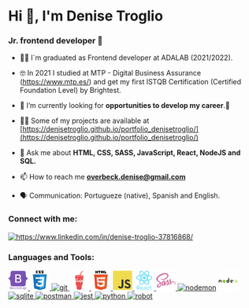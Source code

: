 
<h1 align="left">Hi 👋, I'm Denise Troglio</h1>
<h3 align="left">Jr. frontend developer 🚀</h3>

- 👨‍💻 I´m graduated as Frontend developer at ADALAB (2021/2022).

- 🤓 In 2021 I studied at MTP - Digital Business Assurance (https://www.mtp.es/) and get my first ISTQB Certification (Certified Foundation Level) by Brightest. 

- 🔭 I’m currently looking for **opportunities to develop my career**.🚀

- 👨‍💻 Some of my projects are available at [https://denisetroglio.github.io/portfolio_denisetroglio/](https://denisetroglio.github.io/portfolio_denisetroglio/)

- 💬 Ask me about **HTML, CSS, SASS, JavaScript, React, NodeJS and SQL.**

- 📫 How to reach me **overbeck.denise@gmail.com**

- 🗣️ Communication: Portugueze (native), Spanish and English.


<h3 align="left">Connect with me:</h3>
<p align="left">
<a href="https://linkedin.com/in/https://www.linkedin.com/in/denise-troglio-37816868/" target="blank"><img align="center" src="https://raw.githubusercontent.com/rahuldkjain/github-profile-readme-generator/master/src/images/icons/Social/linked-in-alt.svg" alt="https://www.linkedin.com/in/denise-troglio-37816868/" height="30" width="40" /></a>
</p>

<h3 align="left">Languages and Tools:</h3>
<p align="left"> <a href="https://getbootstrap.com" target="_blank" rel="noreferrer"> <img src="https://raw.githubusercontent.com/devicons/devicon/master/icons/bootstrap/bootstrap-plain-wordmark.svg" alt="bootstrap" width="40" height="40"/> </a> <a href="https://www.w3schools.com/css/" target="_blank" rel="noreferrer"> <img src="https://raw.githubusercontent.com/devicons/devicon/master/icons/css3/css3-original-wordmark.svg" alt="css3" width="40" height="40"/> </a> <a href="https://git-scm.com/" target="_blank" rel="noreferrer"> <img src="https://www.vectorlogo.zone/logos/git-scm/git-scm-icon.svg" alt="git" width="40" height="40"/> </a> <a href="https://gulpjs.com" target="_blank" rel="noreferrer"> <img src="https://raw.githubusercontent.com/devicons/devicon/master/icons/gulp/gulp-plain.svg" alt="gulp" width="40" height="40"/> </a> <a href="https://www.w3.org/html/" target="_blank" rel="noreferrer"> <img src="https://raw.githubusercontent.com/devicons/devicon/master/icons/html5/html5-original-wordmark.svg" alt="html5" width="40" height="40"/> </a> <a href="https://developer.mozilla.org/en-US/docs/Web/JavaScript" target="_blank" rel="noreferrer"> <img src="https://raw.githubusercontent.com/devicons/devicon/master/icons/javascript/javascript-original.svg" alt="javascript" width="40" height="40"/> </a><a href="https://reactjs.org/" target="_blank" rel="noreferrer"> <img src="https://raw.githubusercontent.com/devicons/devicon/master/icons/react/react-original-wordmark.svg" alt="react" width="40" height="40"/> </a> <a href="https://sass-lang.com" target="_blank" rel="noreferrer"> <img src="https://raw.githubusercontent.com/devicons/devicon/master/icons/sass/sass-original.svg" alt="sass" width="40" height="40"/> </a> 
<a href="https://www.npmjs.com/package/nodemon" target="_blank" rel="noreferrer"> <img src="https://user-images.githubusercontent.com/13700/35731649-652807e8-080e-11e8-88fd-1b2f6d553b2d.png" alt="nodemon" width="45" height="45"/></a>
<a href="https://nodejs.org/en/" target="_blank" rel="noreferrer"> <img src="https://raw.githubusercontent.com/devicons/devicon/master/icons/nodejs/nodejs-original-wordmark.svg" alt="nodejs" width="40" height="40"/> </a> 
<a href="https://www.sqlite.org/index.html" target="_blank" rel="sqlite"> <img src="https://i.blogs.es/ef26c3/81789893-2daf-418f-a041-8d37ee55b9a0/1366_2000.jpeg" alt="sqlite" width="80" height="30"/> </a> <a href="https://postman.com" target="_blank" rel="noreferrer"> <img src="https://www.vectorlogo.zone/logos/getpostman/getpostman-icon.svg" alt="postman" width="40" height="40"/> </a>
<a href="https://jestjs.io/es-ES/docs/api" target="_blank" rel="jest"> <img src="https://miro.medium.com/max/478/1*ZEpgDdBxq69A9XXy-SxRMg.png" alt="jest" width="80" height="30"/> </a> 
<a href="https://www.python.org/" target="_blank" rel="python"> <img src="https://www.kindpng.com/picc/m/29-293929_python-png-pic-python-software-logo-png-transparent.png" alt="python" width="80" height="30"/> </a>
<a href="https://robotframework.org/" target="_blank" rel="robot"><img src="https://0701.static.prezi.com/preview/v2/h33ksknq5vnxn6emfh666mckwd6jc3sachvcdoaizecfr3dnitcq_3_0.png" alt="robot" width="80" height="50"/></a></p>








